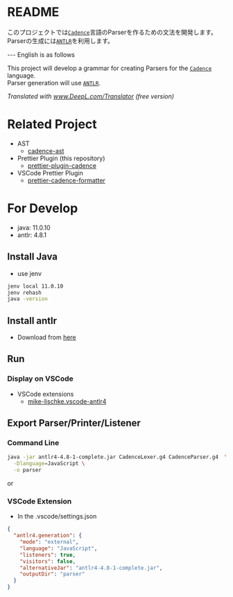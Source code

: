 # README

このプロジェクトでは[`Cadence`](https://developers.flow.com/cadence/language/index)言語のParserを作るための文法を開発します。  
Parserの生成には[`ANTLR`](https://www.antlr.org/)を利用します。

--- English is as follows

This project will develop a grammar for creating Parsers for the [`Cadence`](https://developers.flow.com/cadence/language/index) language.  
Parser generation will use [`ANTLR`](https://www.antlr.org/).

_Translated with www.DeepL.com/Translator (free version)_

# Related Project

- AST
  - [cadence-ast](https://github.com/meganepro/cadence-ast)
- Prettier Plugin (this repository)
  - [prettier-plugin-cadence](https://github.com/meganepro/prettier-plugin-cadence)
- VSCode Prettier Plugin
  - [prettier-cadence-formatter](https://github.com/meganepro/prettier-cadence-formatter)

# For Develop

<!-- - python: ^3.9.2 -->
- java: 11.0.10
- antlr: 4.8.1

## Install Java

<!-- - https://qiita.com/seijikohara/items/56cc4ac83ef9d686fab2 -->

- use jenv
```sh
jenv local 11.0.10
jenv rehash
java -version
```

## Install antlr

- Download from [here](https://repo1.maven.org/maven2/org/antlr/antlr4/4.8-1/)

<!-- ## python and antlr

- https://github.com/antlr/antlr4/blob/master/doc/getting-started.md

```sh
pipenv install --python 3.9
pipenv install antlr4-tools
pipenv shell

antrl4
``` -->

## Run

### Display on VSCode

- VSCode extensions
  - [mike-lischke.vscode-antlr4](https://marketplace.visualstudio.com/items?itemName=mike-lischke.vscode-antlr4)

<!-- ### Display on Command Line

```sh
antlr4-parse CadenceParser.g4 CadenceLexer.g4 top_level -gui input.cdc
``` -->

## Export Parser/Printer/Listener

### Command Line
```sh
java -jar antlr4-4.8-1-complete.jar CadenceLexer.g4 CadenceParser.g4  \
  -Dlanguage=JavaScript \
  -o parser
```

or 

### VSCode Extension

- In the .vscode/settings.json
```json
{
  "antlr4.generation": {
    "mode": "external",
    "language": "JavaScript",
    "listeners": true,
    "visitors": false,
    "alternativeJar": "antlr4-4.8-1-complete.jar",
    "outputDir": "parser"
  }
}
```

<!-- ```sh
antlr4 CadenceLexer.g4 CadenceParser.g4  \
  -Dlanguage=JavaScript \
  -o parser
```
-->
